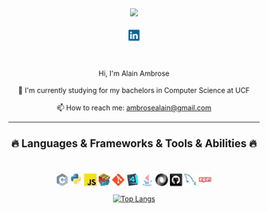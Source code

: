 <h1 align="center">
  <a href="https://git.io/typing-svg">
    <img src="https://readme-typing-svg.herokuapp.com/?lines=Hello,+There!+👋;I'm+Alain+Ambrose....;Nice+to+meet+you!&&color=33a337&center=true&size=30">
  </a>
</h1>

<h5 align="center">
  <code><a href="https://www.linkedin.com/in/alain-ambrose/" title="LinkedIn Profile"><img width="22" src="images/linkedin.svg"></a></code>
</h5>
<br>
<p align="center">
  Hi, I'm Alain Ambrose
  <br>
  <br>
  🔬 I'm currently studying for my bachelors in Computer Science at UCF
  <br>
  <br>
  📫 How to reach me: <a href="mailto: ambroselain@gmail.com">ambrosealain@gmail.com</a>
</p>

<hr>
<h2 align="center">🔥 Languages & Frameworks & Tools & Abilities 🔥</h2>
<br>
<p align="center">
  <code><img title="C" height="25" src="images/c.svg"></code>
  <code><img title="Python" height="25" src="images/python-original.svg"></code>
  <code><img title="Javascript" height="25" src="images/javascript.svg"></code>
  <code><img title="Problem Solving" height="25" src="images/problemSolving.png"></code>
  <code><img title="Git" height="25" src="images/git-original.svg"></code>
  <code><img title="Visual Studio Code" height="25" src="images/vscode.png"></code>
  <code><img title="Java" height="25" src="images/java-original.svg"></code>
  <code><img title="JSON" height="25" src="images/json.svg"></code>
  <code><img title="GitHub" height="25" src="images/github.svg"></code>
  <code><img title="MySQL" height="25" src="images/mysql.svg"></code>
  <code><img title="npm" height="25" src="images/npm.svg"></code>
</p>

<p align="center">
  <a href="https://github.com/anuraghazra/github-readme-stats">
    <img src="https://github-readme-stats.vercel.app/api/top-langs/?username=AlainAmbrose&layout=compact&langs_count=7&text_color=daf7dc&bg_color=151515&hide=css,html,php" alt="Top Langs">
  </a>
</p>
